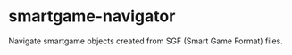 smartgame-navigator
===================

Navigate smartgame objects created from SGF (Smart Game Format) files.
